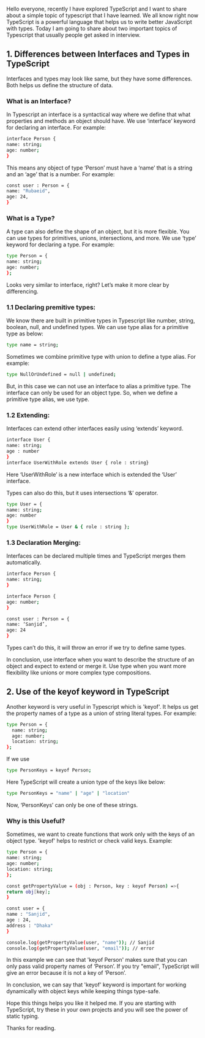 Hello everyone, recently I have explored TypeScript and I want to share about a simple topic of typescript that I have learned. We all know right now TypeScript is a powerful language that helps us to write better JavaScript with types. Today I am going to share about two important topics of Typescript that usually people get asked in interview.

## 1. Differences between Interfaces and Types in TypeScript

Interfaces and types may look like same, but they have some differences. Both helps us define the structure of data.

### What is an Interface?

In Typescript an interface is a syntactical way where we define that what properties and methods an object should have. We use ‘interface’ keyword for declaring an interface. For example:
```bash
interface Person {
name: string;
age: number;
}
```
This means any object of type ‘Person’ must have a ‘name’ that is a string and an ‘age’ that is a number. For example:
```bash
const user : Person = {
name: "Rubaeid",
age: 24,
}
```

### What is a Type?

A type can also define the shape of an object, but it is more flexible. You can use types for primitives, unions, intersections, and more. We use ‘type’ keyword for declaring a type. For example:
```bash
type Person = {
name: string;
age: number;
};
```
Looks very similar to interface, right? Let’s make it more clear by differencing.

### 1.1 Declaring premitive types:

We know there are built in primitive types in Typescript like number, string, boolean, null, and undefined types. We can use type alias for a primitive type as below:
```bash
type name = string;
```
Sometimes we combine primitive type with union to define a type alias. For example:
```bash
type NullOrUndefined = null | undefined;
```
But, in this case we can not use an interface to alias a primitive type. The interface can only be used for an object type. So, when we define a primitive type alias, we use type.

### 1.2 Extending:

Interfaces can extend other interfaces easily using ‘extends’ keyword.
```bash
interface User {
name: string;
age : number
}
interface UserWithRole extends User { role : string}
```
Here ‘UserWithRole’ is a new interface which is extended the ‘User’ interface.

Types can also do this, but it uses intersections ‘&’ operator.
```bash
type User = {
name: string;
age: number
}
type UserWithRole = User & { role : string };
```

### 1.3 Declaration Merging:

Interfaces can be declared multiple times and TypeScript merges them automatically.
```bash
interface Person {
name: string;
}

interface Person {
age: number;
}

const user : Person = {
name: ‘Sanjid’,
age: 24
}
```
Types can’t do this, it will throw an error if we try to define same types.

In conclusion, use interface when you want to describe the structure of an object and expect to extend or merge it. Use type when you want more flexibility like unions or more complex type compositions.

## 2. Use of the keyof keyword in TypeScript

Another keyword is very useful in Typescript which is 'keyof'. It helps us get the property names of a type as a union of string literal types. For example:

```bash
type Person = {
  name: string;
  age: number;
  location: string;
};
```

If we use
```bash
type PersonKeys = keyof Person;
```
Here TypeScript will create a union type of the keys like below:

```bash
type PersonKeys = "name" | "age" | "location"
```

Now, ‘PersonKeys’ can only be one of these strings.

### Why is this Useful?

Sometimes, we want to create functions that work only with the keys of an object type. 'keyof' helps to restrict or check valid keys. Example:
```bash
type Person = {
name: string;
age: number;
location: string;
};

const getPropertyValue = (obj : Person, key : keyof Person) =>{
return obj[key];
}

const user = {
name : "Sanjid",
age : 24,
address : "Dhaka"
}

console.log(getPropertyValue(user, "name")); // Sanjid
console.log(getPropertyValue(user, "email")); // error
```

In this example we can see that 'keyof Person' makes sure that you can only pass valid property names of ‘Person’. If you try "email", TypeScript will give an error because it is not a key of ‘Person’.

In conclusion, we can say that 'keyof' keyword is important for working dynamically with object keys while keeping things type-safe.

Hope this things helps you like it helped me. If you are starting with TypeScript, try these in your own projects and you will see the power of static typing.

Thanks for reading.
